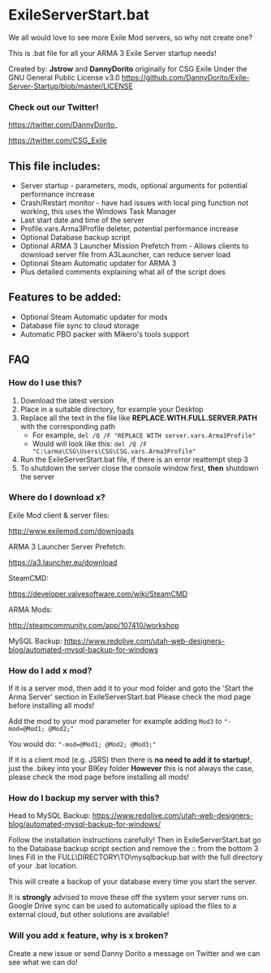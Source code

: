 # ExileServerStart.bat

We all would love to see more Exile Mod servers, so why not create one?

This is .bat file for all your ARMA 3 Exile Server startup needs!

Created by: **Jstrow** and **DannyDorito** originally for CSG Exile
Under the GNU General Public License v3.0
https://github.com/DannyDorito/Exile-Server-Startup/blob/master/LICENSE

### Check out our Twitter!

https://twitter.com/DannyDorito_

https://twitter.com/CSG_Exile

## This file includes:
* Server startup - parameters, mods, optional arguments for potential performance increase
* Crash/Restart monitor - have had issues with local ping function not working, this uses the Windows Task Manager
* Last start date and time of the server
* Profile.vars.Arma3Profile deleter, potential performance increase
* Optional Database backup script
* Optional ARMA 3 Launcher Mission Prefetch from  - Allows clients to download server file from A3Launcher, can reduce server load
* Optional Steam Automatic updater for ARMA 3
* Plus detailed comments explaining what all of the script does

## Features to be added:
* Optional Steam Automatic updater for mods
* Database file sync to cloud storage
* Automatic PBO packer with Mikero's tools support

## FAQ

### How do I use this?
1. Download the latest version
2. Place in a suitable directory, for example your Desktop
3. Replace all the text in the file like **REPLACE.WITH.FULL.SERVER.PATH** with the corresponding path
   - For example, ``del /Q /F "REPLACE WITH server.vars.Arma3Profile"``
   - Would will look like this: ``del /Q /F "C:\arma\CSG\Users\CSG\CSG.vars.Arma3Profile"``
4. Run the ExileServerStart.bat file, if there is an error reattempt step 3
5. To shutdown the server close the console window first, **then** shutdown the server

### Where do I download x?
Exile Mod client & server files:

http://www.exilemod.com/downloads

ARMA 3 Launcher Server Prefetch:

https://a3.launcher.eu/download

SteamCMD:

https://developer.valvesoftware.com/wiki/SteamCMD

ARMA Mods: 

http://steamcommunity.com/app/107410/workshop

MySQL Backup:
https://www.redolive.com/utah-web-designers-blog/automated-mysql-backup-for-windows

### How do I add x mod?
If it is a server mod, then add it to your mod folder and goto the 'Start the Arma Server' section in ExileServerStart.bat
Please check the mod page before installing all mods!

Add the mod to your mod parameter for example adding ``Mod3`` to ``"-mod=@Mod1; @Mod2;"``

You would do:
``"-mod=@Mod1; @Mod2; @Mod3;"``

If it is a client mod (e.g. JSRS) then there is **no need to add it to startup!**, just the .bikey into your BIKey folder
**However** this is not always the case, please check the mod page before installing all mods!

### How do I backup my server with this?
Head to MySQL Backup:
https://www.redolive.com/utah-web-designers-blog/automated-mysql-backup-for-windows/

Follow the installation instructions carefully!
Then in ExileServerStart.bat go to the Database backup script section and remove the :: from the bottom 3 lines
Fill in the FULL\DIRECTORY\TO\mysqlbackup.bat with the full directory of your .bat location.

This will create a backup of your database every time you start the server.

It is **strongly** advised to move these off the system your server runs on.
Google Drive sync can be used to automatically upload the files to a external cloud, but other solutions are available!

### Will you add x feature, why is x broken?
Create a new issue or send Danny Dorito a message on Twitter and we can see what we can do!